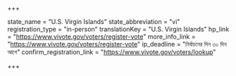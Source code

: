 +++

state_name = "U.S. Virgin Islands"
state_abbreviation = "vi"
registration_type = "in-person"
translationKey = "U.S. Virgin Islands"
hp_link = "https://www.vivote.gov/voters/register-vote"
more_info_link = "https://www.vivote.gov/voters/register-vote"
ip_deadline = "নির্বাচনের দিন ৩০ দিন আগে"
confirm_registration_link = "https://www.vivote.gov/voters/lookup"

+++